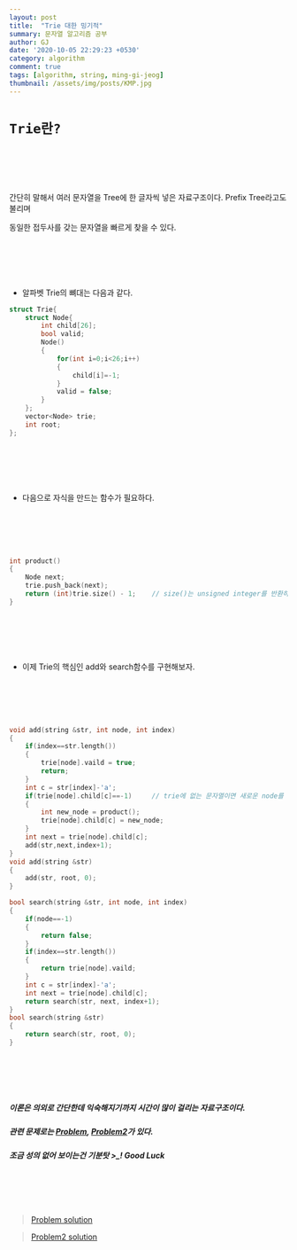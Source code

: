 ```yaml
---
layout: post
title:  "Trie 대한 밍기적"
summary: 문자열 알고리즘 공부
author: GJ
date: '2020-10-05 22:29:23 +0530'
category: algorithm
comment: true
tags: [algorithm, string, ming-gi-jeog]
thumbnail: /assets/img/posts/KMP.jpg
---
```



# `Trie란?`

#  　

간단히 말해서 여러 문자열을 Tree에 한 글자씩 넣은 자료구조이다. Prefix Tree라고도 불리며

동일한 접두사를 갖는 문자열을 빠르게 찾을 수 있다.

#  　

* 알파벳 Trie의 뼈대는 다음과 같다.

```cpp
struct Trie{
    struct Node{
        int child[26];
        bool valid;
        Node()
        {
            for(int i=0;i<26;i++)
            {
                child[i]=-1;
            }
            valid = false;
        }
    };
    vector<Node> trie;
    int root;
};
```

#  　

* 다음으로 자식을 만드는 함수가 필요하다.

#  　

```cpp
int product()
{
    Node next;
    trie.push_back(next);
    return (int)trie.size() - 1;    // size()는 unsigned integer를 반환하므로 int로 형변환해주는 습관을 갖자!
}
```

#  　

* 이제 Trie의 핵심인 add와 search함수를 구현해보자.

#  　


```cpp
void add(string &str, int node, int index)
{
    if(index==str.length())
    {
        trie[node].vaild = true;
        return;
    }
    int c = str[index]-'a';
    if(trie[node].child[c]==-1)     // trie에 없는 문자열이면 새로운 node를 만들어주자!
    {
        int new_node = product();
        trie[node].child[c] = new_node;
    }
    int next = trie[node].child[c];
    add(str,next,index+1);
}
void add(string &str)
{
    add(str, root, 0);
}

bool search(string &str, int node, int index)
{
    if(node==-1)
    {
        return false;
    }
    if(index==str.length())
    {
        return trie[node].vaild;
    }
    int c = str[index]-'a';
    int next = trie[node].child[c];
    return search(str, next, index+1);
}
bool search(string &str)
{
    return search(str, root, 0);
}
```

#  　


##### 이론은 의외로 간단한데 익숙해지기까지 시간이 많이 걸리는 자료구조이다.
##### 관련 문제로는 [Problem](https://www.acmicpc.net/problem/14425), [Problem2](https://www.acmicpc.net/problem/14426)가 있다.
##### 조금 성의 없어 보이는건 기분탓 >_! Good Luck


#  　

> [Problem solution](../../../../../solution/2020/10/06/백준-14425)

> [Problem2 solution](../../../../../solution/2020/10/06/백준-14426)
